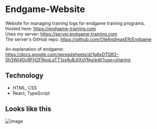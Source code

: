 # Endgame-Website

Website for managing training logs for endgame training programs.  
Hosted here: https://endgame-training.com  
Uses my server: https://server.endgame-training.com  
The server's GitHub repo: https://github.com/OleAndreasER/Endgame  

An explanation of endgame: https://docs.google.com/spreadsheets/d/1g6xDTQft2-0h3Wt40cRFH2FReqLqTT1ss9uBJtXsYNg/edit?usp=sharing

## Technology

- HTML, CSS
- React, TypeScript

## Looks like this

![image](https://github.com/OleAndreasER/Endgame-Website/assets/89947900/094faa24-be78-47f7-aad2-7c701e572c7f)
